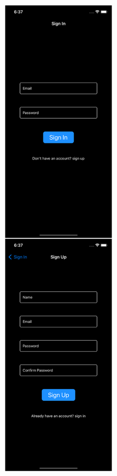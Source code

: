 
<p align="center">
  <img src="DemoImages/1.png" width="350" title="Log In Screen">
  <img src="DemoImages/2.png" width="350" alt="Sign Up Screen">
</p>